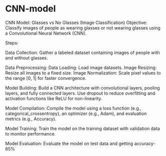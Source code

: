 # CNN-model
CNN Model: Glasses vs No Glasses (Image Classification)
Objective:
Classify images of people as wearing glasses or not wearing glasses using a Convolutional Neural Network (CNN).

Steps:

Data Collection:
Gather a labeled dataset containing images of people with and without glasses.

Data Preprocessing:
Data Loading: Load image datasets.
Image Resizing: Resize all images to a fixed size.
Image Normalization: Scale pixel values to the range [0, 1] for faster convergence.

Model Building:
Build a CNN architecture with convolutional layers, pooling layers, and fully connected layers.
Use dropout to reduce overfitting and activation functions like ReLU for non-linearity.

Model Compilation:
Compile the model using a loss function (e.g., categorical_crossentropy), an optimizer (e.g., Adam), and evaluation metrics (e.g., Accuracy).

Model Training:
Train the model on the training dataset with validation data to monitor performance.

Model Evaluation:
Evaluate the model on test data and getting accuracy- 65%
